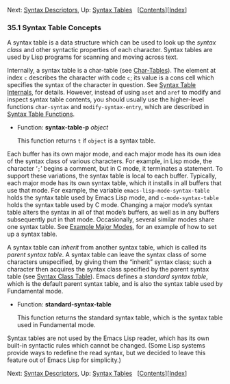 <!-- This is the GNU Emacs Lisp Reference Manual
corresponding to Emacs version 27.2.

Copyright (C) 1990-1996, 1998-2021 Free Software Foundation,
Inc.

Permission is granted to copy, distribute and/or modify this document
under the terms of the GNU Free Documentation License, Version 1.3 or
any later version published by the Free Software Foundation; with the
Invariant Sections being "GNU General Public License," with the
Front-Cover Texts being "A GNU Manual," and with the Back-Cover
Texts as in (a) below.  A copy of the license is included in the
section entitled "GNU Free Documentation License."

(a) The FSF's Back-Cover Text is: "You have the freedom to copy and
modify this GNU manual.  Buying copies from the FSF supports it in
developing GNU and promoting software freedom." -->

<!-- Created by GNU Texinfo 6.7, http://www.gnu.org/software/texinfo/ -->

Next: [Syntax Descriptors](Syntax-Descriptors.html), Up: [Syntax Tables](Syntax-Tables.html)   \[[Contents](index.html#SEC_Contents "Table of contents")]\[[Index](Index.html "Index")]

### 35.1 Syntax Table Concepts

A syntax table is a data structure which can be used to look up the *syntax class* and other syntactic properties of each character. Syntax tables are used by Lisp programs for scanning and moving across text.

Internally, a syntax table is a char-table (see [Char-Tables](Char_002dTables.html)). The element at index `c` describes the character with code `c`; its value is a cons cell which specifies the syntax of the character in question. See [Syntax Table Internals](Syntax-Table-Internals.html), for details. However, instead of using `aset` and `aref` to modify and inspect syntax table contents, you should usually use the higher-level functions `char-syntax` and `modify-syntax-entry`, which are described in [Syntax Table Functions](Syntax-Table-Functions.html).

*   Function: **syntax-table-p** *object*

    This function returns `t` if `object` is a syntax table.

Each buffer has its own major mode, and each major mode has its own idea of the syntax class of various characters. For example, in Lisp mode, the character ‘`;`’ begins a comment, but in C mode, it terminates a statement. To support these variations, the syntax table is local to each buffer. Typically, each major mode has its own syntax table, which it installs in all buffers that use that mode. For example, the variable `emacs-lisp-mode-syntax-table` holds the syntax table used by Emacs Lisp mode, and `c-mode-syntax-table` holds the syntax table used by C mode. Changing a major mode’s syntax table alters the syntax in all of that mode’s buffers, as well as in any buffers subsequently put in that mode. Occasionally, several similar modes share one syntax table. See [Example Major Modes](Example-Major-Modes.html), for an example of how to set up a syntax table.

A syntax table can *inherit* from another syntax table, which is called its *parent syntax table*. A syntax table can leave the syntax class of some characters unspecified, by giving them the “inherit” syntax class; such a character then acquires the syntax class specified by the parent syntax table (see [Syntax Class Table](Syntax-Class-Table.html)). Emacs defines a *standard syntax table*, which is the default parent syntax table, and is also the syntax table used by Fundamental mode.

*   Function: **standard-syntax-table**

    This function returns the standard syntax table, which is the syntax table used in Fundamental mode.

Syntax tables are not used by the Emacs Lisp reader, which has its own built-in syntactic rules which cannot be changed. (Some Lisp systems provide ways to redefine the read syntax, but we decided to leave this feature out of Emacs Lisp for simplicity.)

Next: [Syntax Descriptors](Syntax-Descriptors.html), Up: [Syntax Tables](Syntax-Tables.html)   \[[Contents](index.html#SEC_Contents "Table of contents")]\[[Index](Index.html "Index")]
